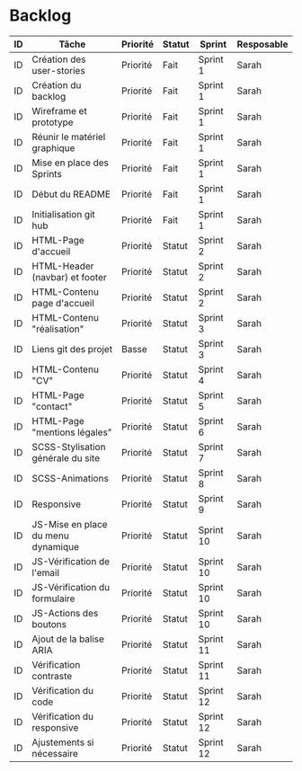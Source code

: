 # Backlog


| ID | Tâche                               | Priorité | Statut | Sprint |Resposable |
|----|-------------------------------------|----------|--------|--------|-----------|
| ID | Création des user-stories           | Priorité | Fait | Sprint 1 |Sarah |
| ID | Création du backlog                 | Priorité | Fait | Sprint 1 |Sarah |
| ID | Wireframe et prototype              | Priorité | Fait | Sprint 1 |Sarah |
| ID | Réunir le matériel graphique        | Priorité | Fait | Sprint 1 |Sarah |
| ID | Mise en place des Sprints           | Priorité | Fait | Sprint 1 |Sarah |
| ID | Début du README                     | Priorité | Fait | Sprint 1 |Sarah |
| ID | Initialisation git hub              | Priorité | Fait | Sprint 1 |Sarah |
| ID | HTML-Page d'accueil                 | Priorité | Statut | Sprint 2 |Sarah |
| ID | HTML-Header (navbar) et footer      | Priorité | Statut | Sprint 2 |Sarah |
| ID | HTML-Contenu page d'accueil         | Priorité | Statut | Sprint 2 |Sarah |
| ID | HTML-Contenu "réalisation"          | Priorité | Statut | Sprint 3 |Sarah |
| ID | Liens git des projet                | Basse | Statut | Sprint 3 |Sarah |
| ID | HTML-Contenu "CV"                   | Priorité | Statut | Sprint 4 |Sarah |
| ID | HTML-Page "contact"                 | Priorité | Statut | Sprint 5 |Sarah |
| ID | HTML-Page "mentions légales"        | Priorité | Statut | Sprint 6 |Sarah |
| ID | SCSS-Stylisation générale du site   | Priorité | Statut | Sprint 7|Sarah |
| ID | SCSS-Animations                     | Priorité | Statut | Sprint 8 |Sarah |
| ID | Responsive                          | Priorité | Statut | Sprint 9 |Sarah |
| ID | JS-Mise en place du menu dynamique  | Priorité | Statut | Sprint 10 |Sarah |
| ID | JS-Vérification de l'email          | Priorité | Statut | Sprint 10 |Sarah |
| ID | JS-Vérification du formulaire       | Priorité | Statut | Sprint 10 |Sarah |
| ID | JS-Actions des boutons              | Priorité | Statut | Sprint 10 |Sarah |
| ID | Ajout de la balise ARIA             | Priorité | Statut | Sprint 11 |Sarah |
| ID | Vérification contraste              | Priorité | Statut | Sprint 11 |Sarah |
| ID | Vérification du code                | Priorité | Statut | Sprint 12 |Sarah |
| ID | Vérification du responsive          | Priorité | Statut | Sprint 12 |Sarah |
| ID | Ajustements si nécessaire           | Priorité | Statut | Sprint 12 |Sarah |